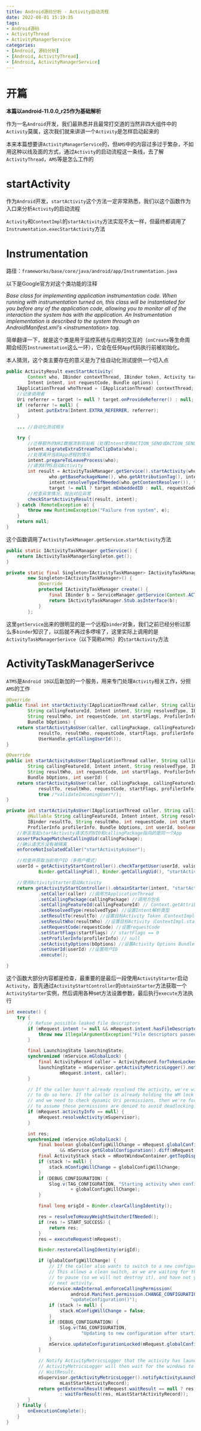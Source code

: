 ```yaml
---
title: Android源码分析 - Activity启动流程
date: 2022-08-01 15:19:35
tags: 
- Android源码
- ActivityThread
- ActivityManagerService
categories: 
- [Android, 源码分析]
- [Android, ActivityThread]
- [Android, ActivityManagerService]
---
```


# 开篇

**本篇以android-11.0.0_r25作为基础解析**

作为一名`Android`开发，我们最熟悉并且最常打交道的当然非四大组件中的`Activity`莫属，这次我们就来讲讲一个`Activity`是怎样启动起来的

本来本篇想要讲`ActivityManagerService`的，但`AMS`中的内容过多过于繁杂，不如用这种以线及面的方式，通过`Activity`的启动流程这一条线，去了解`ActivityThread`，`AMS`等是怎么工作的

# startActivity

作为`Android`开发，`startActivity`这个方法一定非常熟悉，我们以这个函数作为入口来分析`Activity`的启动流程

`Activity`和`ContextImpl`的`startActivity`方法实现不太一样，但最终都调用了`Instrumentation.execStartActivity`方法

# Instrumentation

路径：`frameworks/base/core/java/android/app/Instrumentation.java`

以下是Google官方对这个类功能的注释

*Base class for implementing application instrumentation code.  When running with instrumentation turned on, this class will be instantiated for you before any of the application code, allowing you to monitor all of the interaction the system has with the application.  An Instrumentation implementation is described to the system through an AndroidManifest.xml's \<instrumentation\> tag.*

简单翻译一下，就是这个类是用于监控系统与应用的交互的（`onCreate`等生命周期会经历`Instrumentation`这么一环），它会在任何`App`代码执行前被初始化。

本人猜测，这个类主要存在的意义是为了给自动化测试提供一个切入点

```java
public ActivityResult execStartActivity(
        Context who, IBinder contextThread, IBinder token, Activity target,
        Intent intent, int requestCode, Bundle options) {
    IApplicationThread whoThread = (IApplicationThread) contextThread;
    //记录调用者
    Uri referrer = target != null ? target.onProvideReferrer() : null;
    if (referrer != null) {
        intent.putExtra(Intent.EXTRA_REFERRER, referrer);
    }

    ... //自动化测试相关

    try {
        //迁移额外的URI数据流到剪贴板（处理Intent使用ACTION_SEND或ACTION_SEND_MULTIPLE共享数据的情况）
        intent.migrateExtraStreamToClipData(who);
        //处理离开当前App进程的情况
        intent.prepareToLeaveProcess(who);
        //请求ATMS启动Activity
        int result = ActivityTaskManager.getService().startActivity(whoThread,
                who.getBasePackageName(), who.getAttributionTag(), intent,
                intent.resolveTypeIfNeeded(who.getContentResolver()), token,
                target != null ? target.mEmbeddedID : null, requestCode, 0, null, options);
        //检查异常情况，抛出对应异常
        checkStartActivityResult(result, intent);
    } catch (RemoteException e) {
        throw new RuntimeException("Failure from system", e);
    }
    return null;
}
```

这个函数调用了`ActivityTaskManager.getService.startActivity`方法

```java
public static IActivityTaskManager getService() {
    return IActivityTaskManagerSingleton.get();
}

private static final Singleton<IActivityTaskManager> IActivityTaskManagerSingleton =
        new Singleton<IActivityTaskManager>() {
            @Override
            protected IActivityTaskManager create() {
                final IBinder b = ServiceManager.getService(Context.ACTIVITY_TASK_SERVICE);
                return IActivityTaskManager.Stub.asInterface(b);
            }
        };
```

这里`getService`出来的很明显的是一个远程`binder`对象，我们之前已经分析过那么多`binder`知识了，以后就不再过多啰嗦了，这里实际上调用的是`ActivityTaskManagerSerivce`（以下简称`ATMS`）的`startActivity`方法

# ActivityTaskManagerSerivce

`ATMS`是`Android 10`以后新加的一个服务，用来专门处理`Activity`相关工作，分担`AMS`的工作

```java
@Override
public final int startActivity(IApplicationThread caller, String callingPackage,
        String callingFeatureId, Intent intent, String resolvedType, IBinder resultTo,
        String resultWho, int requestCode, int startFlags, ProfilerInfo profilerInfo,
        Bundle bOptions) {
    return startActivityAsUser(caller, callingPackage, callingFeatureId, intent, resolvedType,
            resultTo, resultWho, requestCode, startFlags, profilerInfo, bOptions,
            UserHandle.getCallingUserId());
}

@Override
public int startActivityAsUser(IApplicationThread caller, String callingPackage,
        String callingFeatureId, Intent intent, String resolvedType, IBinder resultTo,
        String resultWho, int requestCode, int startFlags, ProfilerInfo profilerInfo,
        Bundle bOptions, int userId) {
    return startActivityAsUser(caller, callingPackage, callingFeatureId, intent, resolvedType,
            resultTo, resultWho, requestCode, startFlags, profilerInfo, bOptions, userId,
            true /*validateIncomingUser*/);
}

private int startActivityAsUser(IApplicationThread caller, String callingPackage,
        @Nullable String callingFeatureId, Intent intent, String resolvedType,
        IBinder resultTo, String resultWho, int requestCode, int startFlags,
        ProfilerInfo profilerInfo, Bundle bOptions, int userId, boolean validateIncomingUser) {
    //断言发起startActivity请求方的UID和callingPackage指向的是同一个App
    assertPackageMatchesCallingUid(callingPackage);
    //确认请求方没有被隔离
    enforceNotIsolatedCaller("startActivityAsUser");

    //检查并获取当前用户ID（多用户模式）
    userId = getActivityStartController().checkTargetUser(userId, validateIncomingUser,
            Binder.getCallingPid(), Binder.getCallingUid(), "startActivityAsUser");

    //使用ActivityStarter启动Activity
    return getActivityStartController().obtainStarter(intent, "startActivityAsUser")
            .setCaller(caller) //调用方ApplicationThread
            .setCallingPackage(callingPackage) //调用方包名
            .setCallingFeatureId(callingFeatureId) // Context.getAttributionTag()
            .setResolvedType(resolvedType) //设置Intent解析类型
            .setResultTo(resultTo) //设置目标Activity Token（ContextImpl.startActivity传入参数为null）
            .setResultWho(resultWho) //设置目标Activity（ContextImpl.startActivity传入参数为null）
            .setRequestCode(requestCode) //设置requestCode
            .setStartFlags(startFlags) // startFlags == 0
            .setProfilerInfo(profilerInfo) // null
            .setActivityOptions(bOptions) //设置Activity Options Bundle
            .setUserId(userId) //设置用户ID
            .execute();

}
```

这个函数大部分内容都是检查，最重要的是最后一段使用`ActivityStarter`启动`Activity`，首先通过`ActivityStartController`的`obtainStarter`方法获取一个`ActivityStarter`实例，然后调用各种set方法设置参数，最后执行`execute`方法执行

```java
int execute() {
    try {
        // Refuse possible leaked file descriptors
        if (mRequest.intent != null && mRequest.intent.hasFileDescriptors()) {
            throw new IllegalArgumentException("File descriptors passed in Intent");
        }

        final LaunchingState launchingState;
        synchronized (mService.mGlobalLock) {
            final ActivityRecord caller = ActivityRecord.forTokenLocked(mRequest.resultTo);
            launchingState = mSupervisor.getActivityMetricsLogger().notifyActivityLaunching(
                    mRequest.intent, caller);
        }

        // If the caller hasn't already resolved the activity, we're willing
        // to do so here. If the caller is already holding the WM lock here,
        // and we need to check dynamic Uri permissions, then we're forced
        // to assume those permissions are denied to avoid deadlocking.
        if (mRequest.activityInfo == null) {
            mRequest.resolveActivity(mSupervisor);
        }

        int res;
        synchronized (mService.mGlobalLock) {
            final boolean globalConfigWillChange = mRequest.globalConfig != null
                    && mService.getGlobalConfiguration().diff(mRequest.globalConfig) != 0;
            final ActivityStack stack = mRootWindowContainer.getTopDisplayFocusedStack();
            if (stack != null) {
                stack.mConfigWillChange = globalConfigWillChange;
            }
            if (DEBUG_CONFIGURATION) {
                Slog.v(TAG_CONFIGURATION, "Starting activity when config will change = "
                        + globalConfigWillChange);
            }

            final long origId = Binder.clearCallingIdentity();

            res = resolveToHeavyWeightSwitcherIfNeeded();
            if (res != START_SUCCESS) {
                return res;
            }
            res = executeRequest(mRequest);

            Binder.restoreCallingIdentity(origId);

            if (globalConfigWillChange) {
                // If the caller also wants to switch to a new configuration, do so now.
                // This allows a clean switch, as we are waiting for the current activity
                // to pause (so we will not destroy it), and have not yet started the
                // next activity.
                mService.mAmInternal.enforceCallingPermission(
                        android.Manifest.permission.CHANGE_CONFIGURATION,
                        "updateConfiguration()");
                if (stack != null) {
                    stack.mConfigWillChange = false;
                }
                if (DEBUG_CONFIGURATION) {
                    Slog.v(TAG_CONFIGURATION,
                            "Updating to new configuration after starting activity.");
                }
                mService.updateConfigurationLocked(mRequest.globalConfig, null, false);
            }

            // Notify ActivityMetricsLogger that the activity has launched.
            // ActivityMetricsLogger will then wait for the windows to be drawn and populate
            // WaitResult.
            mSupervisor.getActivityMetricsLogger().notifyActivityLaunched(launchingState, res,
                    mLastStartActivityRecord);
            return getExternalResult(mRequest.waitResult == null ? res
                    : waitForResult(res, mLastStartActivityRecord));
        }
    } finally {
        onExecutionComplete();
    }
}
```